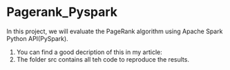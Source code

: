 # Pagerank_Pyspark

In this project, we will evaluate the PageRank algorithm using Apache Spark Python API(PySpark).

1. You can find a good decription of this in my article:
2. The folder src contains all teh code to reproduce the results.
